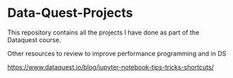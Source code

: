 # Data-Quest-Projects

This repository contains all the projects I have done as part of the Dataquest course.

Other resources to review to improve performance programming and in DS

https://www.dataquest.io/blog/jupyter-notebook-tips-tricks-shortcuts/
